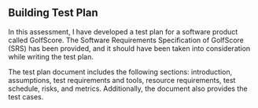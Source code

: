 ## Building Test Plan

  In this assessment, I have developed a test plan for a software product called GolfScore. The Software Requirements Specification of GolfScore (SRS) has been provided, and it should have been taken into consideration while writing the test plan.

The test plan document includes the following sections: introduction, assumptions, test requirements and tools, resource requirements, test schedule, risks, and metrics. Additionally, the document also provides the test cases.

